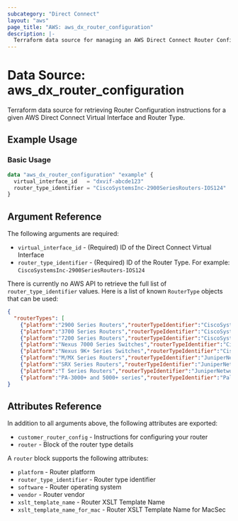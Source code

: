 ```yaml
---
subcategory: "Direct Connect"
layout: "aws"
page_title: "AWS: aws_dx_router_configuration"
description: |-
  Terraform data source for managing an AWS Direct Connect Router Configuration.
---
```


# Data Source: aws_dx_router_configuration

Terraform data source for retrieving Router Configuration instructions for a given AWS Direct Connect Virtual Interface and Router Type.

## Example Usage

### Basic Usage

```terraform
data "aws_dx_router_configuration" "example" {
  virtual_interface_id   = "dxvif-abcde123"
  router_type_identifier = "CiscoSystemsInc-2900SeriesRouters-IOS124"
}
```

## Argument Reference

The following arguments are required:

* `virtual_interface_id` - (Required) ID of the Direct Connect Virtual Interface
* `router_type_identifier` - (Required) ID of the Router Type. For example: `CiscoSystemsInc-2900SeriesRouters-IOS124`

There is currently no AWS API to retrieve the full list of `router_type_identifier` values. Here is a list of known `RouterType` objects that can be used:

```json
{
  "routerTypes": [
    {"platform":"2900 Series Routers","routerTypeIdentifier":"CiscoSystemsInc-2900SeriesRouters-IOS124","software":"IOS 12.4+","vendor":"Cisco Systems, Inc.","xsltTemplateName":"customer-router-cisco-generic.xslt","xsltTemplateNameForMacSec":""},
    {"platform":"3700 Series Routers","routerTypeIdentifier":"CiscoSystemsInc-3700SeriesRouters-IOS124","software":"IOS 12.4+","vendor":"Cisco Systems, Inc.","xsltTemplateName":"customer-router-cisco-generic.xslt","xsltTemplateNameForMacSec":""},
    {"platform":"7200 Series Routers","routerTypeIdentifier":"CiscoSystemsInc-7200SeriesRouters-IOS124","software":"IOS 12.4+","vendor":"Cisco Systems, Inc.","xsltTemplateName":"customer-router-cisco-generic.xslt","xsltTemplateNameForMacSec":""},
    {"platform":"Nexus 7000 Series Switches","routerTypeIdentifier":"CiscoSystemsInc-Nexus7000SeriesSwitches-NXOS51","software":"NX-OS 5.1+","vendor":"Cisco Systems, Inc.","xsltTemplateName":"customer-switch-cisco-nexus-generic.xslt","xsltTemplateNameForMacSec":""},
    {"platform":"Nexus 9K+ Series Switches","routerTypeIdentifier":"CiscoSystemsInc-Nexus9KSeriesSwitches-NXOS93","software":"NX-OS 9.3+","vendor":"Cisco Systems, Inc.","xsltTemplateName":"customer-switch-cisco-nexus-generic.xslt","xsltTemplateNameForMacSec":"customer-switch-cisco-nexus-generic-macsec.xslt"},
    {"platform":"M/MX Series Routers","routerTypeIdentifier":"JuniperNetworksInc-MMXSeriesRouters-JunOS95","software":"JunOS 9.5+","vendor":"Juniper Networks, Inc.","xsltTemplateName":"customer-router-juniper-generic.xslt","xsltTemplateNameForMacSec":"customer-router-juniper-generic-macsec.xslt"},
    {"platform":"SRX Series Routers","routerTypeIdentifier":"JuniperNetworksInc-SRXSeriesRouters-JunOS95","software":"JunOS 9.5+","vendor":"Juniper Networks, Inc.","xsltTemplateName":"customer-router-juniper-generic.xslt","xsltTemplateNameForMacSec":""},
    {"platform":"T Series Routers","routerTypeIdentifier":"JuniperNetworksInc-TSeriesRouters-JunOS95","software":"JunOS 9.5+","vendor":"Juniper Networks, Inc.","xsltTemplateName":"customer-router-juniper-generic.xslt","xsltTemplateNameForMacSec":""},
    {"platform":"PA-3000+ and 5000+ series","routerTypeIdentifier":"PaloAltoNetworks-PA3000and5000series-PANOS803","software":"PAN-OS 8.0.3+","vendor":"Palo Alto Networks","xsltTemplateName":"customer-router-palo-alto-generic.xslt","xsltTemplateNameForMacSec":""}]
}
```

## Attributes Reference

In addition to all arguments above, the following attributes are exported:

* `customer_router_config` - Instructions for configuring your router
* `router` - Block of the router type details

A `router` block supports the following attributes:

  * `platform` - Router platform
  * `router_type_identifier` - Router type identifier
  * `software` - Router operating system
  * `vendor` - Router vendor
  * `xslt_template_name` - Router XSLT Template Name
  * `xslt_template_name_for_mac` - Router XSLT Template Name for MacSec
